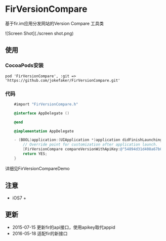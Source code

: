 # FirVersionCompare

基于fir.im应用分发网站的Version Compare 工具类

![Screen Shot](./screen shot.png)

## 使用
### CocoaPods安装
	pod 'FirVersionCompare', :git => 'https://github.com/jokefaker/FirVersionCompare.git'
### 代码
```Objective-C
	#import "FirVersionCompare.h"

	@interface AppDelegate ()

	@end

	@implementation AppDelegate

	- (BOOL)application:(UIApplication *)application didFinishLaunchingWithOptions:(NSDictionary *)launchOptions {
    	// Override point for customization after application launch.
    	[FirVersionCompare compareVersionWithApiKey:@"54894d31d408a67b03001724"];
    	return YES;
	}
```
详细见FirVersionCompareDemo

## 注意

* iOS7 +

## 更新
* 2015-07-15 更新fir的api接口，使用apikey取代appid
* 2016-05-18 适配fir的新接口
